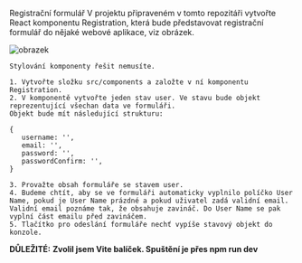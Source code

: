 Registrační formulář
V projektu připraveném v tomto repozitáři vytvořte React komponentu Registration, která bude představovat registrační formulář do nějaké webové aplikace, viz obrázek.

![obrazek](https://github.com/LipusM/registraceU1/assets/123497933/6b9a82ee-400b-4520-9587-6a249505d634)

    Stylování komponenty řešit nemusíte.

    1. Vytvořte složku src/components a založte v ní komponentu Registration.
    2. V komponentě vytvořte jeden stav user. Ve stavu bude objekt reprezentující všechan data ve formuláři. 
    Objekt bude mít následující strukturu:

    {
       username: '',
       email: '',
       password: '',
       passwordConfirm: '',
    }

    3. Provažte obsah formuláře se stavem user.
    4. Budeme chtít, aby se ve formuláři automaticky vyplnilo políčko User Name, pokud je User Name prázdné a pokud uživatel zadá validní email. Validní email poznáme tak, že obsahuje zavináč. Do User Name se pak vyplní část emailu před zavináčem.
    5. Tlačítko pro odeslání formuláře nechť vypíše stavový objekt do konzole.



**DŮLEŽITÉ:**
**Zvolil jsem Vite balíček. Spuštění je přes npm run dev**
